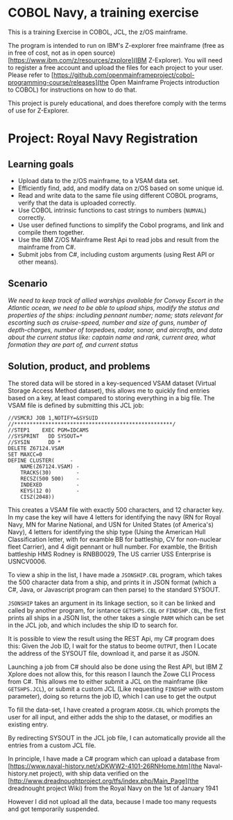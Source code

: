 COBOL Navy, a training exercise
===========================
This is a training Exercise in COBOL, JCL, the z/OS mainframe.

The program is intended to run on IBM's Z-explorer free mainframe (free as in free of cost, not as in open source) [https://www.ibm.com/z/resources/zxplore](IBM Z-Explorer). You will need to register a free account and upload the files for each project to your user. Please refer to [https://github.com/openmainframeproject/cobol-programming-course/releases](the Open Mainframe Projects introduction to COBOL) for instructions on how to do that.

This project is purely educational, and does therefore comply with the terms of use for Z-Explorer.


Project: Royal Navy Registration
=======

Learning goals
----------------------

* Upload data to the z/OS mainframe, to a VSAM data set.
* Efficiently find, add, and modify data on z/OS based on some unique id.
* Read and write data to the same file using different COBOL programs, verify that the data is uploaded correctly.
* Use COBOL intrinsic functions to cast strings to numbers (`NUMVAL`) correctly.
* Use user defined functions to simplify the Cobol programs, and link and compile them together.
* Use the IBM Z/OS Mainframe Rest Api to read jobs and result from the mainframe from C\#.
* Submit jobs from C\#, including custom arguments (using Rest API or other means).

Scenario
----------

*We need to keep track of allied warships available for Convoy Escort in the Atlantic ocean, we need to be able to upload ships, modify the status and properties of the ships: including pennant number; name; stats relevant for escorting such as cruise-speed, number and size of guns, number of depth-charges, number of torpedoes, radar, sonar, and aircrafts, and data about the current status like: captain name and rank, current area, what formation they are part of, and current status*

Solution, product, and problems
---------------------
The stored data will be stored in a key-sequenced VSAM dataset (Virtual Storage Access Method dataset), this allows me to quickly find entries based on a key, at least compared to storing everything in a big file. The VSAM file is defined by submitting this JCL job:


    //VSMCRJ JOB 1,NOTIFY=&SYSUID
    //***************************************************/
    //STEP1    EXEC PGM=IDCAMS
    //SYSPRINT   DD SYSOUT=*
    //SYSIN      DD *
    DELETE Z67124.VSAM
    SET MAXCC=0
    DEFINE CLUSTER(     -
        NAME(Z67124.VSAM) -
        TRACKS(30)        -
        RECSZ(500 500)    -
        INDEXED           -
        KEYS(12 0)        -
        CISZ(2048))


This creates a VSAM file with exactly 500 characters, and 12 character key. In my case the key will have 4 letters for identifying the navy (RN for Royal Navy, MN for Marine National, and USN for United States (of America's) Navy), 4 letters for identifying the ship type (Using the American Hull Classification letter, with for examble BB for battleship, CV for non-nuclear fleet Carrier), and 4 digit pennant or hull number. For examble, the British battleship HMS Rodney is RNBB0029, The US carrier USS Enterprise is USNCV0006.

To view a ship in the list, I have made a `JSONSHIP.CBL` program, which takes the 500 character data from a ship, and prints it in JSON format (which a C\#, Java, or Javascript program can then parse) to the standard SYSOUT.

`JSONSHIP` takes an argument in its linkage section, so it can be linked and called by another program, for isntance `GETSHPS.CBL` or `FINDSHP.CBL`, the first prints all ships in a JSON list, the other takes a single `PARM` which can be set in the JCL job, and which includes the ship ID to search for.

It is possible to view the result using the REST Api, my C\# program does this: Given the Job ID, I wait for the status to beome `OUTPUT`, then I Locate the address of the SYSOUT file, download it, and parse it as JSON.

Launching a job from C\# should also be done using the Rest API, but IBM Z Xplore does not allow this, for this reason I launch the Zowe CLI Process from C\#. This allows me to either submit a JCL on the mainframe (like `GETSHPS.JCL`), or submit a custom JCL (Like requesting `FINDSHP` with custom parameter), doing so returns the job ID, which I can use to get the output


To fill the data-set, I have created a program `ADDSH.CBL` which prompts the user for all input, and either adds the ship to the dataset, or modifies an existing entry.

By redirecting SYSOUT in the JCL job file, I can automatically provide all the entries from a custom JCL file.

In principle, I have made a C# program which can upload a database from [https://www.naval-history.net/xDKWW2-4101-26RNHome.htm](the Naval-history.net project), with ship data verified on the [http://www.dreadnoughtproject.org/tfs/index.php/Main_Page](the dreadnought project Wiki) from the Royal Navy on the 1st of January 1941

However I did not upload all the data, because I made too many requests and got temporarily suspended.